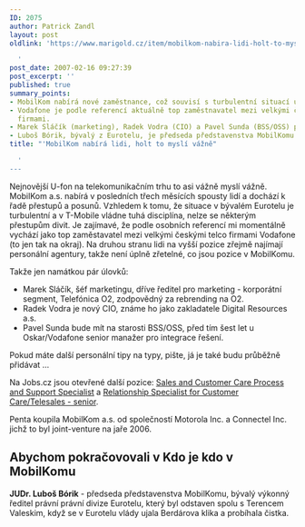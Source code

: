 ```yaml
---
ID: 2075
author: Patrick Zandl
layout: post
oldlink: 'https://www.marigold.cz/item/mobilkom-nabira-lidi-holt-to-mysli-vazne

  '
post_date: 2007-02-16 09:27:39
post_excerpt: ''
published: true
summary_points:
- MobilKom nabírá nové zaměstnance, což souvisí s turbulentní situací u konkurence.
- Vodafone je podle referencí aktuálně top zaměstnavatel mezi velkými českými telco
  firmami.
- Marek Sláčík (marketing), Radek Vodra (CIO) a Pavel Sunda (BSS/OSS) posílili MobilKom.
- Luboš Bórik, bývalý z Eurotelu, je předseda představenstva MobilKomu.
title: "'MobilKom nabírá lidi, holt to myslí vážně"

  '
---
```


<texy>Nejnovější U-fon na telekomunikačním trhu to asi vážně myslí vážně. MobilKom a.s. nabírá v posledních třech měsících spousty lidí a dochází k řadě přestupů a posunů. Vzhledem k tomu, že situace v bývalém Eurotelu je turbulentní a v T-Mobile vládne tuhá disciplína, nelze se některým přestupům divit. Je zajímavé, že podle osobních referencí mi momentálně vychází jako top zaměstavatel mezi velkými českými telco firmami Vodafone (to jen tak na okraj). Na druhou stranu lidi na vyšší pozice zřejmě najímají personální agentury, takže není úplně zřetelné, co jsou pozice v MobilKomu. 

Takže jen namátkou pár úlovků:

<ul>
<li>Marek Sláčík, šéf marketingu, dříve ředitel pro marketing - korporátní segment, Telefónica O2, zodpovědný za rebrending na O2. </li>

<li>Radek Vodra je nový CIO, známe ho jako zakladatele Digital Resources a.s.</li>

<li>Pavel Sunda bude mít na starosti BSS/OSS, před tím šest let u Oskar/Vodafone senior manažer pro integrace řešení.
</li></ul>

Pokud máte další personální tipy na typy, pište, já je také budu průběžně přidávat ... 

Na Jobs.cz jsou otevřené další pozice: <a href="http://www.jobs.cz/vpv/pd.php?id=16254886&vpv=1&brand=jobs.cz">Sales and Customer Care Process and Support Specialist</a> a <a href="http://www.jobs.cz/vpv/pd.php?id=16206040&vpv=1&brand=jobs.cz">Relationship Specialist for Customer Care/Telesales - senior</a>. 

Penta koupila MobilKom a.s. od společností Motorola Inc. a Connectel Inc. jichž to byl joint-venture na jaře 2006. 

<h2>Abychom pokračovovali v Kdo je kdo v MobilKomu</h2>

<strong>JUDr. Luboš Bórik</strong> - předseda představenstva MobilKomu, bývalý výkonný ředitel právní právní divize Eurotelu, který byl odstaven spolu s Terencem Valeskim, když se v Eurotelu vlády ujala Berdárova klika a probíhala čistka.